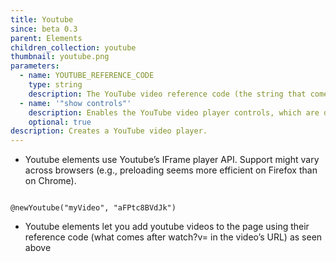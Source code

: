 ```yaml
---
title: Youtube
since: beta 0.3
parent: Elements
children_collection: youtube
thumbnail: youtube.png
parameters:
  - name: YOUTUBE_REFERENCE_CODE
    type: string
    description: The YouTube video reference code (the string that comes after `watch?v=` in the YouTube video URL).
  - name: '"show controls"'
    description: Enables the YouTube video player controls, which are disabled by default.
    optional: true
description: Creates a YouTube video player. 
---
```


+ Youtube elements use Youtube’s IFrame player API. Support might vary across browsers (e.g., preloading seems more efficient on Firefox than on Chrome).

<!--more-->

<pre><code class="language-diff-javascript diff-highlight try-true">
@newYoutube("myVideo", "aFPtc8BVdJk")
</code></pre>

+ Youtube elements let you add youtube videos to the page using their reference code (what comes after watch?v= in the video’s URL) as seen above


